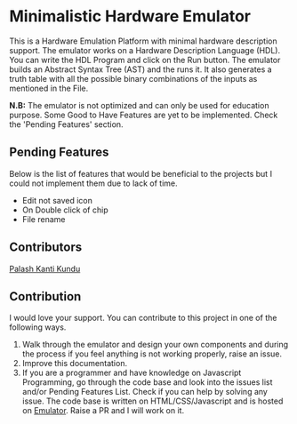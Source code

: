 
# Minimalistic Hardware Emulator

This is a Hardware Emulation Platform with minimal hardware description support. The emulator works on a Hardware Description Language (HDL). You can write the HDL Program and click on the Run button. The emulator builds an Abstract Syntax Tree (AST) and the runs it. It also generates a truth table with all the possible binary combinations of the inputs as mentioned in the File.

**N.B:** The emulator is not optimized and can only be used for education purpose. Some Good to Have Features are yet to be implemented. Check the 'Pending Features' section.

## Pending Features

Below is the list of features that would be beneficial to the projects but I could not implement them due to lack of time.

- Edit not saved icon
- On Double click of chip
- File rename

## Contributors

[Palash Kanti Kundu](http://palashkantikundu.in)

## Contribution

I would love your support. You can contribute to this project in one of the following ways.

1. Walk through the emulator and design your own components and during the process if you feel anything is not working properly, raise an issue.
1. Improve this documentation.
1. If you are a programmer and have knowledge on Javascript Programming, go through the code base and look into the issues list and/or Pending Features List. Check if you can help by solving any issue. The code base is written on HTML/CSS/Javascript and is hosted on [Emulator](https://github.com/Palash90/emulator). Raise a PR and I will work on it.